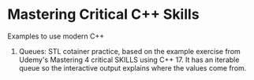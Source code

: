 # Mastering Critical C++ Skills
Examples to use modern C++ 

1. Queues: STL cotainer practice, based on the example exercise from Udemy's Mastering 4 critical SKILLS using C++ 17. It has an iterable queue so the interactive output explains where the values come from.

